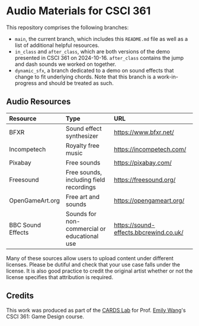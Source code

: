 # Audio Materials for CSCI 361
This repository comprises the following branches:
- `main`, the current branch, which includes this `README.md` file as well as a list of additional helpful resources.
- `in_class` and `after_class`, which are both versions of the demo presented in CSCI 361 on 2024-10-16. `after_class` contains the jump and dash sounds we worked on together.
- `dynamic_sfx`, a branch dedicated to a demo on sound effects that change to fit underlying chords. Note that this branch is a work-in-progress and should be treated as such.

## Audio Resources
Resource | Type | URL
:--      | :--  |:--
BFXR|Sound effect synthesizer|https://www.bfxr.net/
Incompetech | Royalty free music | https://incompetech.com/
Pixabay | Free sounds | https://pixabay.com/
Freesound | Free sounds, including field recordings | https://freesound.org/
OpenGameArt.org | Free art and sounds | https://opengameart.org/
BBC Sound Effects | Sounds for non-commercial or educational use | https://sound-effects.bbcrewind.co.uk/

Many of these sources allow users to upload content under different licenses. Please be dutiful and check that your use case falls under the license. It is also good practice to credit the original artist whether or not the license specifies that attribution is required.

## Credits
This work was produced as part of the [CARDS Lab](https://cards-hci.github.io/) for Prof. [Emily Wang](https://greenteawarrior.github.io/)'s CSCI 361: Game Design course.